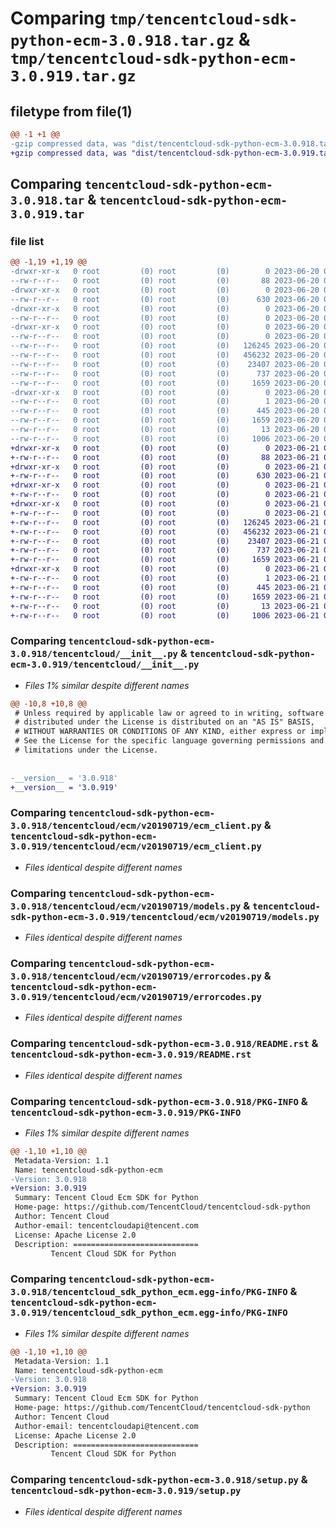 # Comparing `tmp/tencentcloud-sdk-python-ecm-3.0.918.tar.gz` & `tmp/tencentcloud-sdk-python-ecm-3.0.919.tar.gz`

## filetype from file(1)

```diff
@@ -1 +1 @@
-gzip compressed data, was "dist/tencentcloud-sdk-python-ecm-3.0.918.tar", last modified: Tue Jun 20 02:40:00 2023, max compression
+gzip compressed data, was "dist/tencentcloud-sdk-python-ecm-3.0.919.tar", last modified: Wed Jun 21 00:26:29 2023, max compression
```

## Comparing `tencentcloud-sdk-python-ecm-3.0.918.tar` & `tencentcloud-sdk-python-ecm-3.0.919.tar`

### file list

```diff
@@ -1,19 +1,19 @@
-drwxr-xr-x   0 root         (0) root         (0)        0 2023-06-20 02:40:00.000000 tencentcloud-sdk-python-ecm-3.0.918/
--rw-r--r--   0 root         (0) root         (0)       88 2023-06-20 02:40:00.000000 tencentcloud-sdk-python-ecm-3.0.918/setup.cfg
-drwxr-xr-x   0 root         (0) root         (0)        0 2023-06-20 02:40:00.000000 tencentcloud-sdk-python-ecm-3.0.918/tencentcloud/
--rw-r--r--   0 root         (0) root         (0)      630 2023-06-20 02:40:00.000000 tencentcloud-sdk-python-ecm-3.0.918/tencentcloud/__init__.py
-drwxr-xr-x   0 root         (0) root         (0)        0 2023-06-20 02:40:00.000000 tencentcloud-sdk-python-ecm-3.0.918/tencentcloud/ecm/
--rw-r--r--   0 root         (0) root         (0)        0 2023-06-20 02:40:00.000000 tencentcloud-sdk-python-ecm-3.0.918/tencentcloud/ecm/__init__.py
-drwxr-xr-x   0 root         (0) root         (0)        0 2023-06-20 02:40:00.000000 tencentcloud-sdk-python-ecm-3.0.918/tencentcloud/ecm/v20190719/
--rw-r--r--   0 root         (0) root         (0)        0 2023-06-20 02:40:00.000000 tencentcloud-sdk-python-ecm-3.0.918/tencentcloud/ecm/v20190719/__init__.py
--rw-r--r--   0 root         (0) root         (0)   126245 2023-06-20 02:40:00.000000 tencentcloud-sdk-python-ecm-3.0.918/tencentcloud/ecm/v20190719/ecm_client.py
--rw-r--r--   0 root         (0) root         (0)   456232 2023-06-20 02:40:00.000000 tencentcloud-sdk-python-ecm-3.0.918/tencentcloud/ecm/v20190719/models.py
--rw-r--r--   0 root         (0) root         (0)    23407 2023-06-20 02:40:00.000000 tencentcloud-sdk-python-ecm-3.0.918/tencentcloud/ecm/v20190719/errorcodes.py
--rw-r--r--   0 root         (0) root         (0)      737 2023-06-20 02:40:00.000000 tencentcloud-sdk-python-ecm-3.0.918/README.rst
--rw-r--r--   0 root         (0) root         (0)     1659 2023-06-20 02:40:00.000000 tencentcloud-sdk-python-ecm-3.0.918/PKG-INFO
-drwxr-xr-x   0 root         (0) root         (0)        0 2023-06-20 02:40:00.000000 tencentcloud-sdk-python-ecm-3.0.918/tencentcloud_sdk_python_ecm.egg-info/
--rw-r--r--   0 root         (0) root         (0)        1 2023-06-20 02:40:00.000000 tencentcloud-sdk-python-ecm-3.0.918/tencentcloud_sdk_python_ecm.egg-info/dependency_links.txt
--rw-r--r--   0 root         (0) root         (0)      445 2023-06-20 02:40:00.000000 tencentcloud-sdk-python-ecm-3.0.918/tencentcloud_sdk_python_ecm.egg-info/SOURCES.txt
--rw-r--r--   0 root         (0) root         (0)     1659 2023-06-20 02:40:00.000000 tencentcloud-sdk-python-ecm-3.0.918/tencentcloud_sdk_python_ecm.egg-info/PKG-INFO
--rw-r--r--   0 root         (0) root         (0)       13 2023-06-20 02:40:00.000000 tencentcloud-sdk-python-ecm-3.0.918/tencentcloud_sdk_python_ecm.egg-info/top_level.txt
--rw-r--r--   0 root         (0) root         (0)     1006 2023-06-20 02:40:00.000000 tencentcloud-sdk-python-ecm-3.0.918/setup.py
+drwxr-xr-x   0 root         (0) root         (0)        0 2023-06-21 00:26:29.000000 tencentcloud-sdk-python-ecm-3.0.919/
+-rw-r--r--   0 root         (0) root         (0)       88 2023-06-21 00:26:29.000000 tencentcloud-sdk-python-ecm-3.0.919/setup.cfg
+drwxr-xr-x   0 root         (0) root         (0)        0 2023-06-21 00:26:29.000000 tencentcloud-sdk-python-ecm-3.0.919/tencentcloud/
+-rw-r--r--   0 root         (0) root         (0)      630 2023-06-21 00:26:28.000000 tencentcloud-sdk-python-ecm-3.0.919/tencentcloud/__init__.py
+drwxr-xr-x   0 root         (0) root         (0)        0 2023-06-21 00:26:29.000000 tencentcloud-sdk-python-ecm-3.0.919/tencentcloud/ecm/
+-rw-r--r--   0 root         (0) root         (0)        0 2023-06-21 00:26:28.000000 tencentcloud-sdk-python-ecm-3.0.919/tencentcloud/ecm/__init__.py
+drwxr-xr-x   0 root         (0) root         (0)        0 2023-06-21 00:26:29.000000 tencentcloud-sdk-python-ecm-3.0.919/tencentcloud/ecm/v20190719/
+-rw-r--r--   0 root         (0) root         (0)        0 2023-06-21 00:26:28.000000 tencentcloud-sdk-python-ecm-3.0.919/tencentcloud/ecm/v20190719/__init__.py
+-rw-r--r--   0 root         (0) root         (0)   126245 2023-06-21 00:26:28.000000 tencentcloud-sdk-python-ecm-3.0.919/tencentcloud/ecm/v20190719/ecm_client.py
+-rw-r--r--   0 root         (0) root         (0)   456232 2023-06-21 00:26:28.000000 tencentcloud-sdk-python-ecm-3.0.919/tencentcloud/ecm/v20190719/models.py
+-rw-r--r--   0 root         (0) root         (0)    23407 2023-06-21 00:26:28.000000 tencentcloud-sdk-python-ecm-3.0.919/tencentcloud/ecm/v20190719/errorcodes.py
+-rw-r--r--   0 root         (0) root         (0)      737 2023-06-21 00:26:28.000000 tencentcloud-sdk-python-ecm-3.0.919/README.rst
+-rw-r--r--   0 root         (0) root         (0)     1659 2023-06-21 00:26:29.000000 tencentcloud-sdk-python-ecm-3.0.919/PKG-INFO
+drwxr-xr-x   0 root         (0) root         (0)        0 2023-06-21 00:26:29.000000 tencentcloud-sdk-python-ecm-3.0.919/tencentcloud_sdk_python_ecm.egg-info/
+-rw-r--r--   0 root         (0) root         (0)        1 2023-06-21 00:26:29.000000 tencentcloud-sdk-python-ecm-3.0.919/tencentcloud_sdk_python_ecm.egg-info/dependency_links.txt
+-rw-r--r--   0 root         (0) root         (0)      445 2023-06-21 00:26:29.000000 tencentcloud-sdk-python-ecm-3.0.919/tencentcloud_sdk_python_ecm.egg-info/SOURCES.txt
+-rw-r--r--   0 root         (0) root         (0)     1659 2023-06-21 00:26:29.000000 tencentcloud-sdk-python-ecm-3.0.919/tencentcloud_sdk_python_ecm.egg-info/PKG-INFO
+-rw-r--r--   0 root         (0) root         (0)       13 2023-06-21 00:26:29.000000 tencentcloud-sdk-python-ecm-3.0.919/tencentcloud_sdk_python_ecm.egg-info/top_level.txt
+-rw-r--r--   0 root         (0) root         (0)     1006 2023-06-21 00:26:28.000000 tencentcloud-sdk-python-ecm-3.0.919/setup.py
```

### Comparing `tencentcloud-sdk-python-ecm-3.0.918/tencentcloud/__init__.py` & `tencentcloud-sdk-python-ecm-3.0.919/tencentcloud/__init__.py`

 * *Files 1% similar despite different names*

```diff
@@ -10,8 +10,8 @@
 # Unless required by applicable law or agreed to in writing, software
 # distributed under the License is distributed on an "AS IS" BASIS,
 # WITHOUT WARRANTIES OR CONDITIONS OF ANY KIND, either express or implied.
 # See the License for the specific language governing permissions and
 # limitations under the License.
 
 
-__version__ = '3.0.918'
+__version__ = '3.0.919'
```

### Comparing `tencentcloud-sdk-python-ecm-3.0.918/tencentcloud/ecm/v20190719/ecm_client.py` & `tencentcloud-sdk-python-ecm-3.0.919/tencentcloud/ecm/v20190719/ecm_client.py`

 * *Files identical despite different names*

### Comparing `tencentcloud-sdk-python-ecm-3.0.918/tencentcloud/ecm/v20190719/models.py` & `tencentcloud-sdk-python-ecm-3.0.919/tencentcloud/ecm/v20190719/models.py`

 * *Files identical despite different names*

### Comparing `tencentcloud-sdk-python-ecm-3.0.918/tencentcloud/ecm/v20190719/errorcodes.py` & `tencentcloud-sdk-python-ecm-3.0.919/tencentcloud/ecm/v20190719/errorcodes.py`

 * *Files identical despite different names*

### Comparing `tencentcloud-sdk-python-ecm-3.0.918/README.rst` & `tencentcloud-sdk-python-ecm-3.0.919/README.rst`

 * *Files identical despite different names*

### Comparing `tencentcloud-sdk-python-ecm-3.0.918/PKG-INFO` & `tencentcloud-sdk-python-ecm-3.0.919/PKG-INFO`

 * *Files 1% similar despite different names*

```diff
@@ -1,10 +1,10 @@
 Metadata-Version: 1.1
 Name: tencentcloud-sdk-python-ecm
-Version: 3.0.918
+Version: 3.0.919
 Summary: Tencent Cloud Ecm SDK for Python
 Home-page: https://github.com/TencentCloud/tencentcloud-sdk-python
 Author: Tencent Cloud
 Author-email: tencentcloudapi@tencent.com
 License: Apache License 2.0
 Description: ============================
         Tencent Cloud SDK for Python
```

### Comparing `tencentcloud-sdk-python-ecm-3.0.918/tencentcloud_sdk_python_ecm.egg-info/PKG-INFO` & `tencentcloud-sdk-python-ecm-3.0.919/tencentcloud_sdk_python_ecm.egg-info/PKG-INFO`

 * *Files 1% similar despite different names*

```diff
@@ -1,10 +1,10 @@
 Metadata-Version: 1.1
 Name: tencentcloud-sdk-python-ecm
-Version: 3.0.918
+Version: 3.0.919
 Summary: Tencent Cloud Ecm SDK for Python
 Home-page: https://github.com/TencentCloud/tencentcloud-sdk-python
 Author: Tencent Cloud
 Author-email: tencentcloudapi@tencent.com
 License: Apache License 2.0
 Description: ============================
         Tencent Cloud SDK for Python
```

### Comparing `tencentcloud-sdk-python-ecm-3.0.918/setup.py` & `tencentcloud-sdk-python-ecm-3.0.919/setup.py`

 * *Files identical despite different names*

